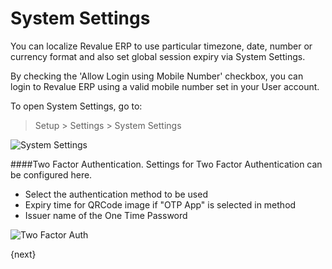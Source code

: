 # System Settings

You can localize Revalue ERP to use particular timezone, date, number or currency format and also set global session expiry via System Settings.

By checking the 'Allow Login using Mobile Number' checkbox, you can login to Revalue ERP using a valid mobile number set in your User account. 

To open System Settings, go to:

> Setup > Settings > System Settings

<img class="screenshot" alt="System Settings" src="/docs/assets/img/setup/settings/system-settings.png">

####Two Factor Authentication.
Settings for Two Factor Authentication can be configured here.

* Select the authentication method to be used
* Expiry time for QRCode image if "OTP App" is selected in method
* Issuer name of the One Time Password

<img class="screenshot" alt="Two Factor Auth" src="/docs/assets/img/setup/settings/twofactor-settings.png">


{next}
